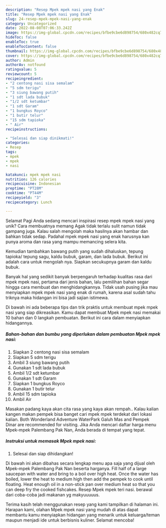 ```yaml
---
description: "Resep Mpek mpek nasi yang Enak"
title: "Resep Mpek mpek nasi yang Enak"
slug: 24-resep-mpek-mpek-nasi-yang-enak
category: Uncategorized
date: 2022-08-08T07:06:33.242Z
image: https://img-global.cpcdn.com/recipes/bfbe9cbe6d898754/680x482cq70/mpek-mpek-nasi-foto-resep-utama.jpg
hideToc: false
enableToc: true
enableTocContent: false
thumbnail: https://img-global.cpcdn.com/recipes/bfbe9cbe6d898754/680x482cq70/mpek-mpek-nasi-foto-resep-utama.jpg
cover: https://img-global.cpcdn.com/recipes/bfbe9cbe6d898754/680x482cq70/mpek-mpek-nasi-foto-resep-utama.jpg
author: Admin
authorAv: notfound
ratingvalue: 5
reviewcount: 5
recipeingredient:
- "2 centong nasi sisa semalam"
- "5 sdm terigu"
- "3 siung bawang putih"
- "1 sdt lada bubuk"
- "1/2 sdt ketumbar"
- "1 sdt Garam"
- "1 bungkus Royco"
- "1 butir telur"
- "15 sdm tapioka"
- " Air"
recipeinstructions:

- "Selesai dan siap dinikmati!"
categories:
- Resep
tags:
- mpek
- mpek
- nasi

katakunci: mpek mpek nasi 
nutrition: 126 calories
recipecuisine: Indonesian
preptime: "PT28M"
cooktime: "PT44M"
recipeyield: "3"
recipecategory: Lunch

---
```



Selamat Pagi Anda sedang mencari inspirasi resep mpek mpek nasi yang unik? Cara membuatnya memang Agak tidak terlalu sulit namun tidak gampang juga. Kalau salah mengolah maka hasilnya akan hambar dan bahkan tidak sedap. Padahal mpek mpek nasi yang enak harusnya kan punya aroma dan rasa yang mampu memancing selera kita.


Kemudian tambahkan bawang putih yang sudah dihaluskan, tepung tapioka/ tepung sagu, kaldu bubuk, garam, dan lada bubuk. Berikut ini adalah cara untuk mengolah nya. Siapkan secukupnya garam dan kaldu bubuk.

Banyak hal yang sedikit banyak berpengaruh terhadap kualitas rasa dari mpek mpek nasi, pertama dari jenis bahan, lalu pemilihan bahan segar hingga cara membuat dan menghidangkannya. Tidak usah pusing jika mau menyiapkan mpek mpek nasi yang enak di rumah, karena asal sudah tahu triknya maka hidangan ini bisa jadi sajian istimewa.


Di bawah ini ada beberapa tips dan trik praktis untuk membuat mpek mpek nasi yang siap dikreasikan. Kamu dapat membuat Mpek mpek nasi memakai 10 bahan dan 0 langkah pembuatan. Berikut ini cara dalam menyiapkan hidangannya.

<!--inarticleads1-->

##### Bahan-bahan dan bumbu yang diperlukan dalam pembuatan Mpek mpek nasi:

1. Siapkan 2 centong nasi sisa semalam
1. Siapkan 5 sdm terigu
1. Ambil 3 siung bawang putih
1. Gunakan 1 sdt lada bubuk
1. Ambil 1/2 sdt ketumbar
1. Gunakan 1 sdt Garam
1. Siapkan 1 bungkus Royco
1. Gunakan 1 butir telur
1. Ambil 15 sdm tapioka
1. Ambil  Air


Masakan padang kaya akan cita rasa yang kaya akan rempah.. Kalau kalian kangen makan pempek bisa banget cari mpek mpek terdekat dari lokasi kalian. Both Wonderland Adventure WaterPark Galuh Mas and Pempek Dinar are recommended for visiting. Jika Anda mencari daftar harga menu Mpek-mpek Palembang Pak Nan, Anda berada di tempat yang tepat. 

<!--inarticleads2-->

##### Instruksi untuk memasak Mpek mpek nasi:


1. Selesai dan siap dihidangkan!

Di bawah ini akan dibahas secara lengkap menu apa saja yang dijual oleh Mpek-mpek Palembang Pak Nan beserta harganya. Fill half of a large saucepan with water and bring to a boil over high heat. Once the water has boiled, lower the heat to medium high then add the pempek to cook until floating. Heat enough oil in a non-stick pan over medium heat so that you can deep fry the cooked fishcakes. Resep Mpek mpek teri nasi. berawal dari coba-coba jadi makanan yg makyuuuuus. 

Terima kasih telah menggunakan resep yang kami tampilkan di halaman ini. Harapan kami, olahan Mpek mpek nasi yang mudah di atas dapat membantu kamu menyiapkan hidangan yang menarik untuk keluarga/teman maupun menjadi ide untuk berbisnis kuliner. Selamat mencoba!
